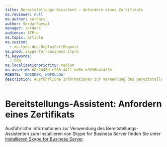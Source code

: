 ```yaml
---
title: Bereitstellungs-Assistent – Anfordern eines Zertifikats
ms.reviewer: null
ms.author: serdars
author: SerdarSoysal
manager: serdars
audience: ITPro
ms.topic: article
ms.custom:
  - ms.lync.dep.DeployCertRequest
ms.prod: skype-for-business-itpro
f1.keywords:
  - CSH
ms.localizationpriority: medium
ms.assetid: 68c2046d-c988-4411-bd8b-b3096b4f4f3e
ROBOTS: 'NOINDEX, NOFOLLOW'
description: Ausführliche Informationen zur Verwendung des Bereitstellungs-Assistenten zum Installieren von Skype for Business Server finden Sie unter Installieren Skype for Business Server.
---
```


# <a name="deployment-wizard-request-a-certificate"></a>Bereitstellungs-Assistent: Anfordern eines Zertifikats
 
Ausführliche Informationen zur Verwendung des Bereitstellungs-Assistenten zum Installieren von Skype for Business Server finden Sie unter [Installieren Skype for Business Server](../../../deploy/install/install.md).
  

